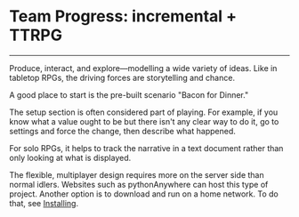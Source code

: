 # Team Progress: incremental + TTRPG
----

Produce, interact, and explore&mdash;modelling a wide variety of ideas.
Like in tabletop RPGs, the driving forces are storytelling and chance.

A good place to start is the pre-built scenario "Bacon for Dinner."

The setup section is often considered part of playing.
For example, if you know what a value ought to be but there isn't
any clear way to do it, go to settings and force the change,
then describe what happened.

For solo RPGs, it helps to track the narrative in a
text document rather than only looking at what is displayed.

The flexible, multiplayer design requires more on the server side
than normal idlers.
Websites such as pythonAnywhere can host this type of project.
Another option is to download and run on a home network.
To do that, see [Installing](Installation.md).
